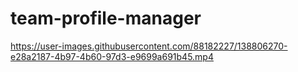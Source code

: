 # team-profile-manager



https://user-images.githubusercontent.com/88182227/138806270-e28a2187-4b97-4b60-97d3-e9699a691b45.mp4

